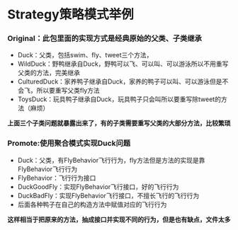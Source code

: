 # Strategy策略模式举例
### Original：此包里面的实现方式是经典原始的父类、子类继承
* Duck：父类，包括swim、fly、tweet三个方法，
* WildDuck：野鸭继承自Duck，野鸭可以飞、可以叫、可以游泳所以不用重写父类的方法，完美继承
* CulturedDuck：家养鸭子继承自Duck，家养的鸭子可以叫、可以游泳但是不会飞，所以要重写父类fly方法
* ToysDuck：玩具鸭子继承自Duck，玩具鸭子只会叫所以要重写除tweet的方法（麻烦）

**上面三个子类问题就暴露出来了，有的子类需要重写父类的大部分方法，比较繁琐**

### Promote:使用聚合模式实现Duck问题
* Duck：父类，有FlyBehavior飞行行为，fly方法但是方法的实现是靠FlyBehavior飞行行为
* FlyBehavior：飞行行为接口
* DuckGoodFly：实现FlyBehavior飞行接口，好的飞行行为
* DuckBadFly：实现FlyBehavior飞行接口，不擅长飞行的飞行行为
* 后面各种鸭子在自己的构造方法中赋值对应的飞行行为

**这样相当于把原来的方法，抽成接口并实现不同的行为，但是也有缺点，文件太多**
